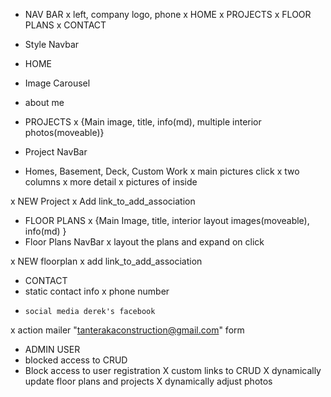 - NAV BAR
x  left, company logo, phone
x  HOME
x   PROJECTS
x   FLOOR PLANS
x   CONTACT
-   Style Navbar

- HOME
-   Image Carousel
-   about me

- PROJECTS
x   {Main image, title, info(md), multiple interior photos(moveable)}
-    Project NavBar
-    Homes, Basement, Deck, Custom Work
x   main pictures click
x     two columns
x       more detail
x       pictures of inside

x  NEW Project
x    Add link_to_add_association

- FLOOR PLANS
x   {Main Image, title, interior layout images(moveable), info(md) }
-   Floor Plans NavBar
x     layout the plans and expand on click

x   NEW floorplan
x     add link_to_add_association

- CONTACT
-   static contact info
x     phone number
-     social media derek's facebook
x   action mailer "tanterakaconstruction@gmail.com" form

- ADMIN USER
-   blocked access to CRUD
-   Block access to user registration
X   custom links to CRUD
X   dynamically update floor plans and projects
X   dynamically adjust photos

